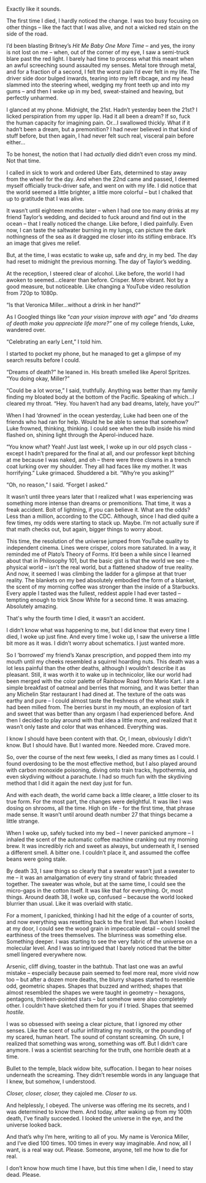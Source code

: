 Exactly like it sounds.

The first time I died, I hardly noticed the change. I was too busy focusing on other things – like the fact that I was alive, and not a wicked red stain on the side of the road.

I’d been blasting Britney’s *Hit Me Baby One More Time* – and yes, the irony is not lost on me – when, out of the corner of my eye, I saw a semi-truck blare past the red light. I barely had time to process what this meant when an awful screeching sound assaulted my senses. Metal tore through metal, and for a fraction of a second, I felt the worst pain I’d ever felt in my life. The driver side door bulged inwards, tearing into my left ribcage, and my head slammed into the steering wheel, wedging my front teeth up and into my gums – and then I woke up in my bed, sweat-stained and heaving, but perfectly unharmed.

I glanced at my phone. Midnight, the 21st. Hadn’t yesterday been the 21st? I licked perspiration from my upper lip. Had it all been a dream? If so, fuck the human capacity for imagining pain. Or…I swallowed thickly. What if it hadn’t been a dream, but a premonition? I had never believed in that kind of stuff before, but then again, I had never felt such real, visceral pain before either…

To be honest, the notion that I had *actually* died didn’t even cross my mind. Not that time.

I called in sick to work and ordered Uber Eats, determined to stay away from the wheel for the day. And when the 22nd came and passed, I deemed myself officially truck-driver safe, and went on with my life. I did notice that the world seemed a little brighter, a little more colorful – but I chalked that up to gratitude that I was alive.

It wasn’t until eighteen months later – when I had one too many drinks at my friend Taylor’s wedding, and decided to fuck around and find out in the ocean – that I really noticed the change. Like before, I died painfully. Even now, I can taste the saltwater burning in my lungs, can picture the dark nothingness of the sea as it dragged me closer into its stifling embrace. It’s an image that gives me relief.

But, at the time, I was ecstatic to wake up, safe and dry, in my bed. The day had reset to midnight the previous morning. The day of Taylor’s wedding.

At the reception, I steered clear of alcohol. Like before, the world I had awoken to seemed…clearer than before. Crisper. More vibrant. Not by a good measure, but noticeable. Like changing a YouTube video resolution from 720p to 1080p.

“Is that Veronica Miller…without a drink in her hand?”

As I Googled things like “*can your vision improve with age”* and *“do dreams of death make you appreciate life more?”* one of my college friends, Luke, wandered over.

“Celebrating an early Lent,” I told him.

I started to pocket my phone, but he managed to get a glimpse of my search results before I could.

“Dreams of death?” he leaned in. His breath smelled like Aperol Spritzes. “You doing okay, Miller?”

“Could be a lot worse,” I said, truthfully. Anything was better than my family finding my bloated body at the bottom of the Pacific. Speaking of which…I cleared my throat. “Hey. You haven’t had any bad dreams, lately, have you?”

When I had ‘drowned’ in the ocean yesterday, Luke had been one of the friends who had ran for help. Would he be able to sense that somehow? Luke frowned, thinking, thinking. I could see when the bulb inside his mind flashed on, shining light through the Aperol-induced haze.

“You know what? Yeah! Just last week, I woke up in our old psych class - except I hadn’t prepared for the final at all, and our professor kept bitching at me because I was naked, and oh – there were three clowns in a trench coat lurking over my shoulder. They all had faces like my mother. It was horrifying.” Luke grimaced. Shuddered a bit. “Why’re you asking?”

“Oh, no reason,” I said. “Forget I asked.”

It wasn’t until three years later that I realized what I was experiencing was something more intense than dreams or premonitions. That time, it was a freak accident. Bolt of lightning, if you can believe it. What are the odds? Less than a million, according to the CDC. Although, since I had died quite a few times, my odds were starting to stack up. Maybe. I’m not actually sure if that math checks out, but again, bigger things to worry about.

This time, the resolution of the universe jumped from YouTube quality to independent cinema. Lines were crisper, colors more saturated. In a way, it reminded me of Plato’s Theory of Forms. It’d been a while since I learned about that in Philosophy 101, but the basic gist is that the world we see – the physical world – isn’t the real world, but a flattened shadow of true reality. And now, it seemed I was climbing the ladder for a glimpse at that truer reality. The blankets on my bed absolutely embodied the form of a blanket, the scent of my morning coffee was stronger than the inside of a Starbucks. Every apple I tasted was the fullest, reddest apple I had ever tasted – tempting enough to trick Snow White for a second time. It was amazing. Absolutely amazing.

That's why the fourth time I died, it wasn’t an accident.

I didn’t know what was happening to me, but I did know that every time I died, I woke up just fine. And every time I woke up, I saw the universe a little bit more as it was. I didn’t worry about schematics. I just wanted more.

So I ‘borrowed’ my friend’s Xanax prescription, and popped them into my mouth until my cheeks resembled a squirrel hoarding nuts. This death was a lot less painful than the other deaths, although I wouldn’t describe it as pleasant. Still, it was worth it to wake up in technicolor, like our world had been merged with the color palette of Rainbow Road from Mario Kart. I ate a simple breakfast of oatmeal and berries that morning, and it was better than any Michelin Star restaurant I had dined at. The texture of the oats was earthy and pure – I could almost taste the freshness of the wheat stalk it had been milled from. The berries burst in my mouth, an explosion of tart and sweet that was better than any orgasm I had experienced before. And then I decided to play around with that idea a little more, and realized that it wasn’t only taste and color that was enhanced. Everything was.

I know I should have been content with that. Or, I mean, obviously I didn’t know. But I should have. But I wanted more. Needed more. Craved more.

So, over the course of the next few weeks, I died as many times as I could. I found overdosing to be the most effective method, but I also played around with carbon monoxide poisoning, diving onto train tracks, hypothermia, and even skydiving without a parachute. I had so much fun with the skydiving method that I did it again the next day just for fun.

And with each death, the world came back a little clearer, a little closer to its true form. For the most part, the changes were delightful. It was like I was dosing on shrooms, all the time. High on life - for the first time, that phrase made sense. It wasn’t until around death number 27 that things became a little strange.

When I woke up, safely tucked into my bed – I never panicked anymore – I inhaled the scent of the automatic coffee machine cranking out my morning brew. It was incredibly rich and sweet as always, but underneath it, I sensed a different smell. A bitter one. I couldn’t place it, and assumed the coffee beans were going stale.

By death 33, I saw things so clearly that a sweater wasn’t just a sweater to me – it was an amalgamation of every tiny strand of fabric threaded together. The sweater was whole, but at the same time, I could see the micro-gaps in the cotton itself. It was like that for everything. Or, most things. Around death 38, I woke up, confused – because the world looked blurrier than usual. Like it was overlaid with static.

For a moment, I panicked, thinking I had hit the edge of a counter of sorts, and now everything was resetting back to the first level. But when I looked at my door, I could see the wood grain in impeccable detail – could smell the earthiness of the trees themselves. The blurriness was something else. Something deeper. I was starting to see the very fabric of the universe on a molecular level. And I was so intrigued that I barely noticed that the bitter smell lingered everywhere now.

Arsenic, cliff diving, toaster in the bathtub. That last one was an awful mistake – especially because pain seemed to feel more real, more vivid now too – but after a dozen more deaths, the blurry shapes started to resemble odd, geometric shapes. Shapes that buzzed and writhed; shapes that almost resembled the shapes we were taught in geometry – hexagons, pentagons, thirteen-pointed stars – but somehow were also completely other. I couldn’t have sketched them for you if I tried. Shapes that seemed *hostile.*

I was so obsessed with seeing a clear picture, that I ignored my other senses. Like the scent of sulfur infiltrating my nostrils, or the pounding of my scared, human heart. The sound of constant screaming. Oh sure, I realized that something was wrong, something was off. But I didn’t care anymore. I was a scientist searching for the truth, one horrible death at a time.

Bullet to the temple, black widow bite, suffocation. I began to hear noises underneath the screaming. They didn’t resemble words in any language that I knew, but somehow, I understood.

*Closer, closer, closer,* they cajoled me. *Closer to us.*

And helplessly, I obeyed. The universe was offering me its secrets, and I was determined to know them. And today, after waking up from my 100th death, I’ve finally succeeded. I looked the universe in the eye, and the universe looked back.

And that’s why I’m here, writing to all of you. My name is Veronica Miller, and I’ve died 100 times. 100 times in every way imaginable. And now, all I want, is a real way out. Please. Someone, anyone, tell me how to die for real.

I don’t know how much time I have, but this time when I die, I need to stay dead. Please.